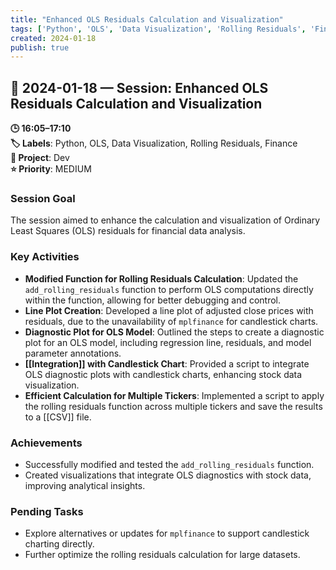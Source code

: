 ```yaml
---
title: "Enhanced OLS Residuals Calculation and Visualization"
tags: ['Python', 'OLS', 'Data Visualization', 'Rolling Residuals', 'Finance']
created: 2024-01-18
publish: true
---
```


## 📅 2024-01-18 — Session: Enhanced OLS Residuals Calculation and Visualization

**🕒 16:05–17:10**  
**🏷️ Labels**: Python, OLS, Data Visualization, Rolling Residuals, Finance  
**📂 Project**: Dev  
**⭐ Priority**: MEDIUM  


### Session Goal
The session aimed to enhance the calculation and visualization of Ordinary Least Squares (OLS) residuals for financial data analysis.

### Key Activities
- **Modified Function for Rolling Residuals Calculation**: Updated the `add_rolling_residuals` function to perform OLS computations directly within the function, allowing for better debugging and control.
- **Line Plot Creation**: Developed a line plot of adjusted close prices with residuals, due to the unavailability of `mplfinance` for candlestick charts.
- **Diagnostic Plot for OLS Model**: Outlined the steps to create a diagnostic plot for an OLS model, including regression line, residuals, and model parameter annotations.
- **[[Integration]] with Candlestick Chart**: Provided a script to integrate OLS diagnostic plots with candlestick charts, enhancing stock data visualization.
- **Efficient Calculation for Multiple Tickers**: Implemented a script to apply the rolling residuals function across multiple tickers and save the results to a [[CSV]] file.

### Achievements
- Successfully modified and tested the `add_rolling_residuals` function.
- Created visualizations that integrate OLS diagnostics with stock data, improving analytical insights.

### Pending Tasks
- Explore alternatives or updates for `mplfinance` to support candlestick charting directly.
- Further optimize the rolling residuals calculation for large datasets.
